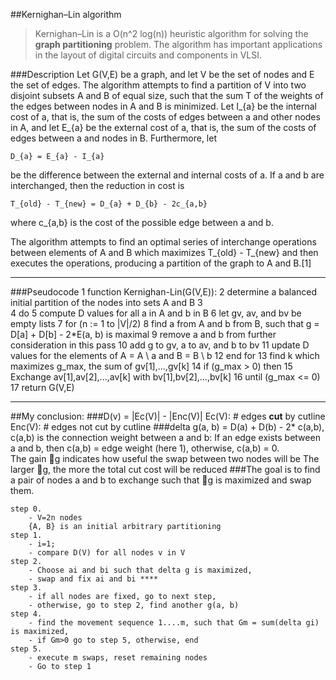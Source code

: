 ##Kernighan–Lin algorithm

> Kernighan–Lin is a O(n^2 log(n)) heuristic algorithm for solving the <b>graph partitioning</b> problem. 
The algorithm has important applications in the layout of digital circuits and components in VLSI.

###Description
Let G(V,E) be a graph, and let V be the set of nodes and E the set of edges. The algorithm attempts to find a partition of V into two disjoint subsets A and B of equal size, such that the sum T of the weights of the edges between nodes in A and B is minimized. Let I_{a} be the internal cost of a, that is, the sum of the costs of edges between a and other nodes in A, and let E_{a} be the external cost of a, that is, the sum of the costs of edges between a and nodes in B. Furthermore, let

    D_{a} = E_{a} - I_{a}
be the difference between the external and internal costs of a. If a and b are interchanged, then the reduction in cost is

    T_{old} - T_{new} = D_{a} + D_{b} - 2c_{a,b}
where c_{a,b} is the cost of the possible edge between a and b.

The algorithm attempts to find an optimal series of interchange operations between elements of A and B which maximizes 
T_{old} - T_{new} and then executes the operations, producing a partition of the graph to A and B.[1]

---
###Pseudocode
     1  function Kernighan-Lin(G(V,E)):
     2      determine a balanced initial partition of the nodes into sets A and B
     3      
     4      do
     5         compute D values for all a in A and b in B
     6         let gv, av, and bv be empty lists
     7         for (n := 1 to |V|/2)
     8            find a from A and b from B, such that g = D[a] + D[b] - 2*E(a, b) is maximal
     9            remove a and b from further consideration in this pass
     10           add g to gv, a to av, and b to bv
     11           update D values for the elements of A = A \ a and B = B \ b
     12        end for
     13        find k which maximizes g_max, the sum of gv[1],...,gv[k]
     14        if (g_max > 0) then
     15           Exchange av[1],av[2],...,av[k] with bv[1],bv[2],...,bv[k]
     16     until (g_max <= 0)
     17  return G(V,E)

---
##My conclusion:
###D(v) = |Ec(V)| - |Enc(V)|
        Ec(V): # edges <b>cut</b> by cutline
        Enc(V): # edges not cut by cutline
###delta g(a, b) = D(a) + D(b) - 2* c(a,b),
        c(a,b) is the connection weight between a and b:
        If an edge exists between a and b, then c(a,b) = edge weight (here 1), 
        otherwise, c(a,b) = 0.     
    The gain g indicates how useful the swap between two nodes will be
    The larger g, the more the total cut cost will be reduced 
###The goal is to find a pair of nodes a and b to exchange such that g is maximized and swap them.

    step 0.
        - V=2n nodes
        {A, B} is an initial arbitrary partitioning
    step 1.
        - i=1;
        - compare D(V) for all nodes v in V
    step 2.
        - Choose ai and bi such that delta g is maximized,
        - swap and fix ai and bi ****
    step 3.  
        - if all nodes are fixed, go to next step, 
        - otherwise, go to step 2, find another g(a, b)
    step 4.   
        - find the movement sequence 1....m, such that Gm = sum(delta gi) is maximized, 
        - if Gm>0 go to step 5, otherwise, end
    step 5.
        - execute m swaps, reset remaining nodes
        - Go to step 1
        
